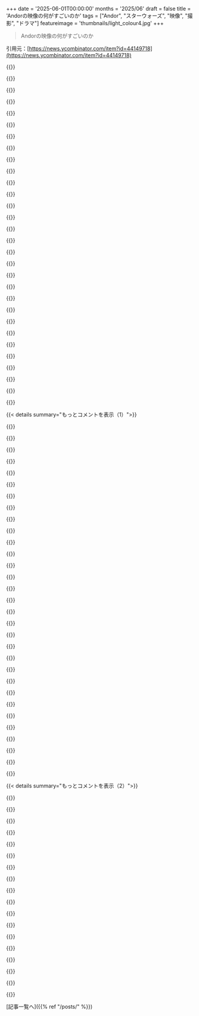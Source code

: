 +++
date = '2025-06-01T00:00:00'
months = '2025/06'
draft = false
title = 'Andorの映像の何がすごいのか'
tags = ["Andor", "スターウォーズ", "映像", "撮影", "ドラマ"]
featureimage = 'thumbnails/light_colour4.jpg'
+++

> Andorの映像の何がすごいのか

引用元：[https://news.ycombinator.com/item?id=44149718](https://news.ycombinator.com/item?id=44149718)




{{<matomeQuote body="Andorの映像とか編集、脚本、全体の雰囲気がこれまでのStar Wars映画より断然すごいんだって！昔はSWって金の亡者だと思ってたけど、Andor見て考え変わった。このチームが作るなら新作映画も見てみたいなぁ。PrequelでもSequelでもSide storyでも、Originalsをもう一回やるのでもいいから。" userName="meowface" createdAt="2025/06/01 10:31:10" color="#38d3d3">}}




{{<matomeQuote body="Andorの後にRogue One見たけど、Rogue Oneは他のSW映画よりマシだけど、Andorにはかなわないね。AndorのShowrunnerがRogue Oneも書いたらしいけど、Andorはマジで別格だと思う。" userName="meowface" createdAt="2025/06/01 10:44:56" color="">}}




{{<matomeQuote body="George LucasのSWは別格だろ？あれに勝るものはないし、Kylo Ren 2作目でSWはもういいやってなったわ。Rogue OneとかMandalorianの最初の方は良かったけどね。Disneyはダメなの多いからAndor見るか迷うわ～。でも新しいLILO and Stitchは良かったから、まだDisneyにもいい人いるかもね。" userName="apples_oranges" createdAt="2025/06/01 11:07:51" color="">}}




{{<matomeQuote body="なんかさ、Original Trilogyから離れた作品ほど、面白くなってる気がするんだよね。" userName="ghaff" createdAt="2025/06/01 10:35:24" color="">}}




{{<matomeQuote body="逆説的だけど、Andorって話の筋はA New Hopeに一番近いらしいよ。" userName="lucideer" createdAt="2025/06/01 11:28:45" color="">}}




{{<matomeQuote body="AndorはSWと繋がってるけど、偶然以外はメインの話じゃないんだよね。Rogue Oneもそうだけど、そっちはもっと繋がり強いかな。MandalorianはBaby Yoda以外は全然別物って感じ。" userName="ghaff" createdAt="2025/06/01 14:46:34" color="">}}




{{<matomeQuote body="ずっとSWファンだったけど、Episode 1でがっかりして、その後もダメなの続きでSWから離れてたんだ。友達にAndor勧められて見たら、マジで最高だった！Redditで「SWファンでいて良いんだって思わせてくれたショー」ってコメント見たけど、本当にそう思う。今までのSWとは雰囲気違うけど、テーマは似てるんだよね。Jediじゃなくて普通の人がEmpireと戦う話。脚本も演技もサスペンスも最高で、心に響くシーンも多い。期待してたSWと違うかもだけど、絶対見るべきだよ。これは芸術作品だね。" userName="fettel" createdAt="2025/06/01 14:24:39" color="#ff5c5c">}}




{{<matomeQuote body="Andorはマジでダントツ最高のSWだよ。Rogue Oneも良いけどAndorは全然違う。たぶんAndorレベルはもう出ないだろうね、コストとか時間かかりすぎるから（5 Seasons予定が2 Seasonsになった）。でも、今後のSWはWritingを良くし、人間ドラマを描き、Fan ServiceじゃなくThemeに集中するとか、Andorの良いところ真似してほしいな。Production Value低くてもいいからさ。" userName="mcv" createdAt="2025/06/01 11:04:42" color="#ff5c5c">}}




{{<matomeQuote body="僕はPrequel Trilogyの方が好きなんだ。たぶん子供の頃に見たからかな。SWって基本的に12歳向けに作られてるから、大人が昔みたいに楽しむのは難しいんだと思う。Andorはちょっと大人向けだよね。新しい映画は退屈で話がIncoherentだった。でも、ReyのCosplayしてる女の子たちを見ると、自分より大事なことあるなって思うんだ。" userName="MangoToupe" createdAt="2025/06/01 14:47:04" color="">}}




{{<matomeQuote body="Andorってさ、LukeとかJediの話じゃなくて、反乱軍が帝国に立ち向かうっていう、昔からのメインストーリーの一つなんだよね。最初の三部作でそれが一番強かったと思うんだけど、AnakinとかReyの個人ストーリーになって弱くなった気がするな。" userName="lucideer" createdAt="2025/06/01 16:12:27" color="#ff5c5c">}}




{{<matomeQuote body="「Lucasの映画は別でしょ？」って？ いや、違うね。Andorは最高のStar Warsだよ、断言できる。個人的には、Lucasがこれまで作ったどれよりもずっと上だと思う。" userName="guilamu" createdAt="2025/06/01 11:58:19" color="#ff5733">}}




{{<matomeQuote body="今完成したAndorからRogue Oneへの流れで、ちょっとだけ物足りなかったのは、Death Starにあんまり深入りしなかったことかな。あのコンセプトってすごく重要なのに、ストーリーの中ではほとんどサブテキストみたいにしか扱われなかったんだよね。" userName="twoodfin" createdAt="2025/06/01 17:48:05" color="">}}




{{<matomeQuote body="でもさ、建設中のDeath Starとか見ても面白くないでしょ。パイプ工事の話とか、一番おいしい食堂のご飯の話でもするの？ 見えない方が、どんなに恐ろしいか想像できて、逆にすごくなるんだよ。" userName="toyg" createdAt="2025/06/01 20:30:11" color="">}}




{{<matomeQuote body="Anakinの三部作にはちょっと厳しすぎるかもね。不器用な映画だけど、Lucasが銀河規模の政治とか加えて世界を広げようとしたのは認めるべきだよ。イデオロギーとか統治（議会制民主主義 vs ファシズム）の話って、絶対プリクエルから来てて、A New Hopeが前提を提供したのと同じくらい、Andorはプリクエルのテンプレートがないと生まれなかったと思う。今思えば、Andorで花開いたとしても、家族ドラマ以上の大きなテーマとメッセージをフランチャイズに与えたのはプリクエルだよ。今ならStar Warsが「何の話？」って聞かれてもちゃんと答えられるようになった気がする。" userName="sho_hn" createdAt="2025/06/01 16:53:07" color="#ff33a1">}}




{{<matomeQuote body="The MandalorianもStar WarsのTVシリーズの中では一番いいと思ってたけど、Andorはさらにその上を行くすごさだよ。" userName="rendall" createdAt="2025/06/01 12:35:10" color="">}}




{{<matomeQuote body="うん、Lucasの映画を甘く見るのは簡単だけど、今見るとわかるよ。演技も脚本もイマイチだし、キャラもストーリーも平面なんだよね。" userName="emptysongglass" createdAt="2025/06/01 13:03:14" color="">}}




{{<matomeQuote body="Andor大好き！ GilroyはもうStar Warsやらないだろうし、たとえやったとしても6.5億ドルなんて予算はもらえないだろうな。シーズン2はIgerに予算を制限された後で2.9億ドルだったってさ。情報元はここだよ：https://screenrant.com/andor-budget-confirmed/" userName="mtillman" createdAt="2025/06/01 14:47:15" color="#45d325">}}




{{<matomeQuote body="AndorとRogue Oneの繋がりはすごくよくできてたけど、やっぱりペースとかAndorの方が断然優れてるね。Rogue Oneは、Jynに反乱軍に興味がなかったのにいきなりリーダーになったり、展開を急がないといけないから感情的に浅くなっちゃった感じ。ファンサービスもちょっとあったみたいだし。Rogue OneはAndorが出るまでは一番好きなStar Wars作品だったけど、今となってはあれは捨ててAndorのシーズン3として作り直してほしいくらいだよ。それくらいちゃんと物語として語られるべきだ。" userName="peeters" createdAt="2025/06/01 15:52:56" color="#ff5733">}}




{{<matomeQuote body="early Mandalorianは前半と後半で評価が分かれるな。後半は特にセリフが子供向けで微妙だった。主人公のボディランゲージがもっと上手ければよかったのに。groguに焦点を当てすぎたせいでダメになった気がする。見直す気はしないけど、Andorは見てみるリストに入ったよ。<br>" userName="BLKNSLVR" createdAt="2025/06/01 14:59:20" color="">}}




{{<matomeQuote body="批評家にも視聴者にもめっちゃ好評で、スターウォーズの救世主みたいな扱いなんだから、好きなようにやらせてやれよ！って思うけど、まあ結局はビジネスなんだろうな。<br>" userName="meowface" createdAt="2025/06/01 15:57:57" color="">}}




{{<matomeQuote body="あんなに金使うなら、スターデストロイヤーを惑星ごとに10隻ずつ置けばよかったんじゃね？でも現実の戦争も後から見たらアホみたいな大失敗だらけだしな。デススターは実用性よりterror weapon、核兵器みたいなものかな。アルデラアン破壊は広島と長崎のallegoryみたいに感じたよ。<br>" userName="JohnBooty" createdAt="2025/06/02 13:45:09" color="">}}




{{<matomeQuote body="昔からのファンには良さが分からないのかも。15歳の息子はアニメ育ちでそれが最高のStar Warsだって言ってるし、息子の友達はRogue Oneがめっちゃ好きみたい。シンプルなのが魅力なんだろうな。Asimovの小説みたいにfantasy historyとして見るのが一番しっくりくる。あのひどい最終3部作みたいな未来を描くのはダメだよ。<br>" userName="Spooky23" createdAt="2025/06/01 14:43:10" color="">}}




{{<matomeQuote body="ファンサービスって、Darth VaderがStar Warsシリーズで一番terrifyingだったあのシーンのこと？あれなら完璧だったと思うけど。<br>" userName="modeless" createdAt="2025/06/01 16:19:43" color="">}}




{{<matomeQuote body="あんまりStar Warsっぽくないよね。competentなspy thrillerにちょっとStar Wars要素を足しただけって感じ。でもそれが逆に大人向けのStar Warsとしてはすごく良いんじゃないかな。<br>" userName="boppo1" createdAt="2025/06/01 12:18:45" color="">}}




{{<matomeQuote body="5 seasonsもやるの？マジかよ。そんなにネタがないだろ。脚本も絶対もたないって。もっとexcellentでtightly spunな短めのストーリーが見たいんだよ。<br>" userName="boppo1" createdAt="2025/06/01 12:16:50" color="">}}




{{<matomeQuote body="みんなRogue One褒めすぎじゃね？barely competentってレベルだよ。話してるシーンが長くて、アクションはmediocre。意味不明なside-questsもあるし。最後もrickety walkwayの先のmain computerとか、sunsetでのkissとかclichesばっかじゃん。あれが評価されてるのは、他のStar Warsがobjectively shitだからだろ。<br>" userName="troupo" createdAt="2025/06/01 17:35:33" color="#38d3d3">}}




{{<matomeQuote body="prequel trilogyの政治の話はcartoonyすぎて全く響かなかったな。それに対してMon Mothmaのストーリーは最初から最後までめっちゃ惹きつけられたよ。社会生活、金の問題、娘を結婚させる政治的な駆け引き、リスクを冒す姿、帝国を非難するpowerfulなスピーチ。prequelにはあんなに心に響くシーンはなかった。prequelはJediの話ばっかで、政治のヤバさが全然伝わってこないんだよね。<br>" userName="jimbokun" createdAt="2025/06/02 03:15:04" color="#785bff">}}




{{<matomeQuote body="当時息をのむほどだったNew Hopeを無視できないけど、Empire Strikes Backは間違いなく最高峰で、その後の3作目でまとめる必要があった。Rogue OneがEmpireに次ぐ2番目の傑作だって説はかなり有力だよ。そして、その次に来るのがシリーズとしてのAndorだろうね。多くの人と違って、僕はシリーズが1シーズンか2シーズンで終わるのを気にしないタイプ。最高の作品でも、たいていシーズン5あたりになると興味を失い始めることが多いんだ（PrequelsはSequelsよりひどかったけど、両方ともまとめてあまり印象に残らないね）。" userName="ghaff" createdAt="2025/06/01 15:06:46" color="">}}




{{<matomeQuote body="Andorがいかに素晴らしいかをただ褒めるんじゃなくて、このインタビューに特化して話すとね。Nuyens氏が何度か言ってるのは、あらゆる段階で多様なツールとテクニックを使ったってこと。みんな「現代のCGIは何でもできる」とか「CGIは偽物っぽくて重みがない、実写エフェクトの方がいい」みたいな単純で極端な見方しがちじゃん？<br>でも、この素晴らしい見た目のショーを作る上で大きな役割を果たした彼は、複数のアプローチを明確に受け入れてるんだ。巨大な実写セットにCGIを加えたり、グリーンバックを使ったり、昔ながらの背景画やLEDスクリーンを使ったり。<br>VFXチームが最初からプロダクションデザイナーと密に連携したみたいに、異なる分野のチーム間の緊密な協力が鍵だったようだね。「一部のショットはVFXで始まったのに、後でセットになった」ってさ。<br>これは、各チームが明確な入出力を持つワークフローのポジションにいるモジュール式アプローチとは違って、分野横断的な専門家による一点ものの構築っていう職人的アプローチが大成功した例に聞こえるね。<br>でも、それだけの時間とお金の価値があるかっていうと、そうじゃないかもしれないし、「下手な方がマシ」っていうアプローチが勝っちゃうのかな？そうならないことを願うか、少なくともこれくらい素晴らしいショーを目指す作品がもっと出てほしいね。<br>もっと小さなスケールだと、ハイエンドのフィルムセットの機材が今はどれだけワイヤレスになってるかって話も興味深い。ほんの数年前までは巨大なケーブルが至るところに這ってたはずだから、これは大きな変化だろうね。" userName="iainmerrick" createdAt="2025/06/01 12:24:21" color="#ff33a1">}}




{{<matomeQuote body="セットが顎が外れるほどすごいね。その多くが実写みたいで、それはすごくお金がかかってるはずだよ。そんな必要なかったのにね。シネマクオリティだよ。もっと費用を抑えても、かなりのクオリティは得られたはず。でも、彼らがそうしてくれて本当に良かった。" userName="jfengel" createdAt="2025/06/01 15:55:27" color="#ff33a1">}}




{{< details summary="もっとコメントを表示（1）">}}

{{<matomeQuote body="見てて、まるでロケ地で撮影したみたいに感じたよ。それが不可能だって知ってたのにね。<br>まるで俳優たちをCoruscantに連れて行って撮影したみたい。PrequelsのCoruscantよりずっと生活感があったよ。" userName="jimbokun" createdAt="2025/06/02 03:47:50" color="#ff5c5c">}}




{{<matomeQuote body="大きな元老院の建物の一つは、どうやらスペインのValenciaにあるPrince Felipe Science Museumらしいよ。実物は信じられないくらいすごい。「生活感がある（Lived in）」ってまさにその通り。それはみんながオリジナルの映画でいつも褒めてた点だけど、そっちは汚れたバーとか、散らかった格納庫とか、壊れた機械についてだった。<br>それがAndorでは巨大な帝国建築や都市で生活感を出してるのが、素晴らしい新しいひねりだね。" userName="iainmerrick" createdAt="2025/06/02 12:14:35" color="#785bff">}}




{{<matomeQuote body="実写セットについていくつかのインタビューで聞いたことの一つは、意図的にたくさんの本物の、機能する、使える小道具をセット中に置いたってこと。これは明確に、エキストラやシーンの背景に映る人たちが何かに関わって、彼らの小さな役割にもっと没入感を感じられるようにするためだったんだって。これらの小道具のほとんどはフレームに映ることはなかった…多くはキャビネットの中とか容器の中だったんだ。" userName="lucideer" createdAt="2025/06/01 19:58:23" color="#ff33a1">}}




{{<matomeQuote body="Andorは、細部まで全部、関わった人たちがめちゃくちゃこだわって作ったショーだって感じたよ。" userName="RataNova" createdAt="2025/06/02 06:52:44" color="">}}




{{<matomeQuote body="レンズとか光学とか全然知識ゼロなんだけど、画面の端の独特な感じのボケが面白かった。あれって意図的なスタイルの選択なのかな？" userName="manmal" createdAt="2025/06/01 18:06:27" color="">}}




{{<matomeQuote body="それはアナモフィックレンズだよ。最近よく見るスタイルの一つになってるから、部分的には意図的なスタイルの選択だと思う。でも、特定のレンズ特性による偶然の一面もあるんだ。彼らはそれを気にしないだけ。Shogunもそうだったし、The Witcherもそうだったと思うよ。こちらを見てね：https://www.reddit.com/r/StarWarsAndor/comments/15rjjcg/why_..." userName="NelsonMinar" createdAt="2025/06/01 18:30:19" color="#785bff">}}




{{<matomeQuote body="端っこの変なボケ、歪み、ビネット効果なんかは、アナモフィックレンズが原因かもしれないね。ビネットは撮影後に追加されることもよくあるよ。" userName="prhn" createdAt="2025/06/01 18:29:41" color="#38d3d3">}}




{{<matomeQuote body="実物セットにCGI強化って、Pirates of the Caribbean三部作のことじゃん。あれ、今見てもマジで最高クラスの映像だよ。最近のUEで作ったやつより全然すごいって。" userName="andrepd" createdAt="2025/06/01 12:56:43" color="#38d3d3">}}




{{<matomeQuote body="Pirates of the Caribbean三部作って、CGIアーティストが残業しまくって燃え尽きたことで有名なんだよね。特にAt World’s EndはCG担当にとってマジで過酷だったらしい。でもさ、そのおかげで本当に信じられないくらいすごいものができて、今も全然古びてないのは同意するよ。ああいうのまた見たいけど、まずは労働環境の改善が先だよね。" userName="DavidPiper" createdAt="2025/06/01 23:02:02" color="#38d3d3">}}




{{<matomeQuote body="そうそう、俺あの三部作の大ファンだから、舞台裏とかスタッフインタビューとか全部見てるんだけど、VFXアーティストたちの間では、Davy Jonesはプロシージャルと手作業のアニメーションの組み合わせで見た目は最高だけど、現実的じゃないって意見が多いみたい。Davy Jonesの触手、数秒のために何百時間もかかったんだってさ。" userName="andrepd" createdAt="2025/06/02 13:52:15" color="#ff33a1">}}




{{<matomeQuote body="数ヶ月前に子供とPirates of the Caribbeanオリジナル三部作を見返したんだけど、みんなその映像の綺麗さにマジでびっくりしたんだよね。”当時の割にはすごいね”じゃなくて、今の映画より普通に良く見えたんだよ。" userName="monocularvision" createdAt="2025/06/01 16:39:53" color="#38d3d3">}}




{{<matomeQuote body="Unreal Engineはアニメ制作でけっこう使われてるよ。" userName="Filligree" createdAt="2025/06/01 15:15:19" color="">}}




{{<matomeQuote body="Unreal Engineのことね。" userName="Darthbuddha" createdAt="2025/06/01 15:19:05" color="">}}




{{<matomeQuote body="セットデザイナーのことってあまり話されないけど、彼らが映画に命を吹き込んでるんだよね。Andorみたいに実物セットでも、The Man in the High Castleみたいに作り物でもさ。" userName="dzonga" createdAt="2025/06/03 08:51:09" color="#785bff">}}




{{<matomeQuote body="Andorで一番感動したのは、Stormtroopersがコスプレしたゴロツキじゃなくて、本当に威圧感のある存在として描かれてたことかな。AndorがStar Warsの信憑性をどれだけ高めたか、よくわかるよね。" userName="captainbland" createdAt="2025/06/01 11:32:33" color="#785bff">}}




{{<matomeQuote body="そうそう、同意！オリジナルStar Warsは敵がヘタで主人公に都合良かったけど、Andorの帝国軍は賢くて計算高くてマジで怖いんだ。ストーリーに入り込むと胃にくるレベルだよ。Andor（Rogue Oneもね）は素晴らしいけど、見てて気分良くなる映画を見たい気持ちもわかる。娯楽は楽しい逃避であるべきだし、人生にストレス加えるようなものは何度も見たくたくないから、AndorやRogue Oneはそういう意味でギリギリなんだ。" userName="twodave" createdAt="2025/06/01 14:42:06" color="#ff33a1">}}




{{<matomeQuote body="Ben Kenobiはストームトルーパーは精密だって言ってたのに、旧作じゃ全然当たらないよね。Andorの前の作品では、悪役は狙いも操縦も下手だし、特にすごいことは何もしてないって言えるかもね。" userName="CGMthrowaway" createdAt="2025/06/02 01:41:19" color="">}}




{{<matomeQuote body="子供の頃は気づかなかったけど、デス・スターから逃げられたのは、Vaderが反乱軍の秘密基地を追跡するためにわざと逃がしたからなんだよね。" userName="jimbokun" createdAt="2025/06/02 03:51:07" color="">}}




{{<matomeQuote body="それ、全然さりげなくないよ。Leiaがはっきり言ってるもん。「彼らが私たちを行かせたのよ。私たちが簡単に脱出できた唯一の理由だわ。」「簡単？あれが簡単？」ってHanが聞き返したら、「彼らは私たちを追跡してるのよ」って。" userName="fknorangesite" createdAt="2025/06/02 17:06:36" color="">}}




{{<matomeQuote body="セキュリティドロイドもすごかったね。 calculatingな目が超怖いし、巨大な類人猿みたいな姿勢で人を簡単に引き裂く能力。これまでに見た、簡単に騙されたり蹴ったらバラバラになる「バトルドロイド」の薄っぺらいバージョンとは全然違う感じだったよ。" userName="manmal" createdAt="2025/06/01 18:12:34" color="#38d3d3">}}




{{<matomeQuote body="うん、彼らがついに実際の占領軍みたいに感じられたよ。これまではヒーローのただの射的練習相手って感じだったからね。" userName="RataNova" createdAt="2025/06/02 06:54:27" color="#ff5733">}}




{{<matomeQuote body="あとDeathtroopersもね。ストームトルーパーのNavy SEALsみたいな感じだった。" userName="hammock" createdAt="2025/06/01 16:38:46" color="">}}




{{<matomeQuote body="Andorまだ見てないなら、SFに少しでも興味あるなら見てみるべきだよ。脚本、演技、撮影全部素晴らしいし、個人的にはここ数年のベストTVショーの有力候補だと思う。" userName="nicoburns" createdAt="2025/06/01 10:35:20" color="#785bff">}}




{{<matomeQuote body="Andorがフランチャイズの本当の始まりだったらいいのにって思う。そのスタイルでRogue Oneや三部作を作り直したら、オリジナルよりずっと良くなって、スター・ウォーズは単なる古典じゃなく傑作って言われたかもね。(オリジナルも悪くないけど、Andorみたいなルック/フィール/スタイル/脚本/演技なら最高の映画になったかもしれない)" userName="meowface" createdAt="2025/06/01 11:00:38" color="#38d3d3">}}




{{<matomeQuote body="俺はオリジナル三部作もすごく価値があると思うよ。いくつかの決定的な点でAndorとはかなり違う。AndorでJediやForceがあまり出てこないのが印象的だけど、それはオリジナル三部作ではすごく重要だったからだね(Rogue OneはDonnie Yenのキャラとかでうまく橋渡ししてる)。Forceはオリジナル映画の大きな魅力だったし（LukeとYodaのシーンとか）あれは取りたくないね。オリジナル映画の本当の問題は、前日譚でJediを強調しすぎたけど神秘性がなくなったこと、続三部作が帝国崩壊後の再建を描かず焼き直しになったことだと思う。The Last Jediは違おうとしたけど考えがバラバラで実を結ばなかったね。" userName="iainmerrick" createdAt="2025/06/01 11:19:54" color="#45d325">}}




{{<matomeQuote body="Forceってのがどうしても好きになれなかったんだ。スター・ウォーズ世界で唯一の変な超常現象で、フランチャイズ全体を「魔法」の領域に押し込んでる感じ。個人的にはForceは少ない方がいい。スーパーパワーはコミック映画に任せときゃいいんだよ。" userName="JKCalhoun" createdAt="2025/06/01 11:46:22" color="#ff5733">}}




{{<matomeQuote body="「sci-fiにちょっとでもオープンなら」って話だけど、Andorはsci-fiじゃなくて政治スリラーに分類するのが正しいと思うよ。" userName="peeters" createdAt="2025/06/01 15:53:51" color="">}}




{{<matomeQuote body="Star Warsはそもそも科学フィクションじゃなかったよ。クリエイターたちはスペースシップのあるファンタジーとして扱ってたしね。設定はThe ExpanseよりHarry Potterに近い感じ。" userName="gmueckl" createdAt="2025/06/01 16:53:36" color="">}}




{{<matomeQuote body="なんで一部のプロットがsci-fiで禁止されるのか分からないな？ 制限を設けるのってsci-fiの考え方と逆じゃない？" userName="fsloth" createdAt="2025/06/01 20:10:25" color="">}}




{{<matomeQuote body="まあ、すべての分類みたいに、ジャンルってのは還元的な一般化だよね。Andorをsci-fiとして一般化するより、政治スリラーとして一般化する方がずっとしっくりくるってこと。WWIIの歴史フィクションに移植しても、多くの人が持つsci-fiの先入観に合うようにムードやストーリーを変えるより変更は少ないだろうしね。つまり、sci-fiにオープンじゃなくてもAndorは本当に楽しめるって言いたいんだよ。" userName="peeters" createdAt="2025/06/02 00:15:28" color="">}}

{{</details>}}




{{< details summary="もっとコメントを表示（2）">}}

{{<matomeQuote body="旧三部作ではフォースがもっと微妙だったけど、それでも強力だったからうまくいってたんだと思う。Lukeが3本の映画を通してそれを使うのに苦労するのを見れるしね。最近のDisney映画（Andorは例外だけど）では、みんなフォースを持ってて、みんなスーパーヒーローみたいで、大げさでイライラするんだよ。" userName="WD-42" createdAt="2025/06/01 15:52:10" color="">}}




{{<matomeQuote body="面白いね、俺はムードやストーリーをsci-fiを説明するものだと全然思わないな。むしろsci-fiは思弁的で幻想的な要素を、共感できる心理を持つ人間＼存在の世界に加えるものだと思う。そして共感できる心理があれば、政治や情報戦（このドラマが主に扱ってたこと）も出てくるよね──政治スリラー。うん、そういう要素は本当に素晴らしかった。WWIIのアナロジーの使い方も大好きだったよ――フランスのレジスタンスとか、スペイン内戦とか、Wansee会議とかね。このドラマはすごく地に足がついてるって言いたいな、高い賭けが人間が人間らしいことをすることにあったから。Andorを際立たせているのは卓越性と（一部予算による）抑制だね。演技が素晴らしかっただけでなく、脚本も知的だった。でも、視覚的なディテールへのこだわりも次のレベルだったよ。セットや衣装は信じられないくらい良かった。例えば、Ghorman広場は実在の場所を見つけたに違いないと確信してた（違うんだ、セット組んでCGIだった）。あんな広場があったらいいのにって思うよ。リアルなものを見たくなるような良い架空の建築物があるドラマは多くない。だから、このドラマには完全に感動したんだ。でも、俺の中ではこれはやっぱりsci-fiだよ。The Expanseと並んで、この10年で最高の最近の連続sci-fiドラマだろうね。行間を読めば、君が言いたいのは「Andorは実は知的な高品質アートだ…sci-fiは高品質アートになれないのか？」ってこと？ 言いたいことをはっきりさせるために大げさに言ってるけど。" userName="fsloth" createdAt="2025/06/02 05:48:30" color="#785bff">}}




{{<matomeQuote body="それがsci-fiの面白いところだよね。良いsci-fiストーリーのほとんどは、実はsci-fi＋Xなんだ。Xは何か別のジャンル。冒険とかミステリーが多いけど、ホラーの時もあるし、この場合は政治スリラーとかスパイものって感じ。" userName="atq2119" createdAt="2025/06/01 17:25:57" color="">}}




{{<matomeQuote body="うーん、多くの「科学フィクション」にはテレパスとか超能力者が出てくるよ。特に1970年代とか80年代の。Star Trekだってオリジナルシリーズからそうだったし。もしsci-fiの基準がThe Expanseなら、科学フィクションって思われてるもののほとんどがファンタジーになっちゃうことになるよ。" userName="krapp" createdAt="2025/06/01 23:14:40" color="">}}




{{<matomeQuote body="Star WarsはSci-fiじゃないだろ。もしStar WarsがSci-fiなら、Jurassic Parkは生物ドキュメンタリーだよ。" userName="whatnow37373" createdAt="2025/06/01 20:35:21" color="">}}




{{<matomeQuote body="Sci-fiかどうかの違いは、その設定が物語の根幹にあるかどうかだよ。ExpanseはSci-fiだけど、Fireflyは宇宙が舞台のWesternって感じだね。Star Warsも似たようなもんだろ。" userName="peeters" createdAt="2025/06/02 20:47:43" color="#38d3d3">}}




{{<matomeQuote body="Expanseは少しは科学的根拠を意識してるけど、Star Warsは完全にファンタジーの世界だね。Star Trekも時々ありえない展開になるし。正直、Sci-fiとファンタジーの明確な線引きは難しいかもね。" userName="gmueckl" createdAt="2025/06/02 08:38:27" color="#45d325">}}




{{<matomeQuote body="他のジャンルとクロスオーバーしてないSci-fiって何のことかな？ 20世紀の古典的なSci-fiだって、他のジャンルからネタを取り入れてるじゃん。" userName="lolinder" createdAt="2025/06/01 18:26:06" color="">}}




{{<matomeQuote body="子供の頃にStar Warsの思い出がないから、個人的にはオリジナルトリロジーも子供向けに感じたんだよね。でもRogue Oneはすごく良かったから、Andorにも期待してるよ。" userName="jajko" createdAt="2025/06/01 17:12:15" color="">}}




{{<matomeQuote body="Forceは、宇宙のルール内で説得力あるように真面目に扱われてるときは良かったよ。急に何でもアリな plot vehicle になっちゃうのは嫌だね。" userName="atoav" createdAt="2025/06/01 17:41:26" color="">}}




{{<matomeQuote body="A New Hopeのアイデアは天才的で、Empireで世界観が広がったよね。Expanded Universeでさらに巨大な franchise になったし。Andorは予算と脚本に恵まれて、Lucasのオリジナルのビジョンを実現できてるのがすごいんだと思うよ。" userName="jaybrendansmith" createdAt="2025/06/01 15:22:41" color="#45d325">}}




{{<matomeQuote body="視聴者を分けるっていうのは、まあ公平な意見だね！個人的には、特定のフィクション要素は好きだけど他は嫌い、っていう理由が予測するの難しいなー。<br>もし「作り話」フィクションが苦手なら、Andorだって「ファンタジー」要素多くて引いちゃうかもよ。<br>今どきさ、人類がいつか太陽系を植民地にするっていう考えの方がよっぽど普通でしょ？だからExpanseの設定ってStar Warsより全然地に足ついてるじゃん？Star Warsは純粋な映画ファンタジーだもん。<br>でもさ、視聴者って舞台設定とかどうでもよくて、ただ共感できるストーリーラインだけ求めてるのかもね？その点だとAndorの方が確かに身近に感じるよね。" userName="fsloth" createdAt="2025/06/03 06:55:06" color="#38d3d3">}}




{{<matomeQuote body="Sci-fi（とファンタジー）はさ、ジャンルじゃなくて設定だよ。" userName="aidenn0" createdAt="2025/06/02 03:41:11" color="">}}




{{<matomeQuote body="ほとんどのSci-fiはExpanseよりStar Warsに近いし、Star Warsは誰からも「Science Fantasy」って呼ばれないStar Trekよりよっぽど現実に近いと思う。<br>もしAndorが「Star Wars」ってブランドじゃなかったら、みんな多くのMilSFの伝統にあるSci-fiとして問題なく捉えたんじゃないかな。<br>もちろん区別がないとは言わないよ。The HobbitはSFじゃないしRingworldはハイファンタジーじゃない。でも極端な例の間は、ほとんどが雰囲気の問題だって言いたいんだ。<br>Star WarsをSci-fiと見なさない客観的な理由はないんだよ。ただ一部の人が宇宙魔法使いをバカバカしいって思ってるだけ（なのに「著者の隠しきれないフェチとか過集中が宇宙でやってます」みたいな本で本棚いっぱいにしてる人もいるけど）。" userName="krapp" createdAt="2025/06/02 11:38:05" color="#ff33a1">}}




{{<matomeQuote body="Andorはさ、オリジナル三部作の後に来たもの全部への、マジ盛大な中指って感じだね！<br>古い映画のトーンを思いっきり使って、馬鹿げたジェダイの魔法とか、ライトセーバーとか、わけわかんない神秘的なおしゃべり一切なしでさ、現実的なファシズムに対するマジ説得力ある反乱を、すごい威圧感持って描けてるんだよ。" userName="poisonborz" createdAt="2025/06/01 12:25:48" color="#ff5733">}}




{{<matomeQuote body="＞馬鹿げたジェダイの魔法とか、ライトセーバーとか、わけわかんない神秘的なおしゃべり一切なしでさ<br>いやいや、Andorにも少しはあるよ。でも、フォースを使う変な奴らに普通の人がどう反応するかを描いた、マジでよくできたシーンなんだ。" userName="aeve890" createdAt="2025/06/01 15:06:18" color="#38d3d3">}}




{{<matomeQuote body="ライトセーバーの何がいけないの？ブラスター弾跳ね返せるとか、便利な特性ある武器でしょ？Finnだって一瞬使えたし、使うのに全然訓練いらないわけじゃないって証明されてるよ。<br>でもフォースはね…うーん、俺Star Wars大好きだけど、あの概念全体がソフトマジックに寄りすぎてる気がするんだよな、少なくとも俺の趣味的には。" userName="mystifyingpoi" createdAt="2025/06/01 18:50:23" color="">}}

{{</details>}}



[記事一覧へ]({{% ref "/posts/" %}})
